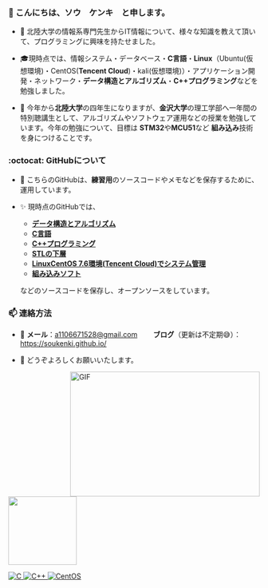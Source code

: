 <h3 align>👋 こんにちは、ソウ　ケンキ　と申します。</h3>

- :school: 北陸大学の情報系専門先生からIT情報について、様々な知識を教えて頂いて、プログラミングに興味を持たせました。
- :mortar_board:現時点では、情報システム・データベース・**C言語**・**Linux**（Ubuntu(仮想環境)・CentOS(**Tencent Cloud**)・kali(仮想環境)）・アプリケーション開発・ネットワーク・**データ構造とアルゴリズム**・**C++プログラミング**などを勉強しました。

- 🌱 今年から**北陸大学**の四年生になりますが、**金沢大学**の理工学部へ一年間の特別聴講生として、アルゴリズムやソフトウェア運用などの授業を勉強しています。今年の勉強について、目標は **STM32**や**MCU51**など **組み込み**技術を身につけることです。

<h3 align> :octocat: GitHubについて</h3>

- :memo: こちらのGitHubは、**練習用**のソースコードやメモなどを保存するために、運用しています。

- :sparkles: 現時点のGitHubでは、
  - [**データ構造とアルゴリズム**](https://github.com/soukenki/Algorithm)  
  - [**C言語**](https://github.com/Henmijyun/Test_for_C)
  - [**C++プログラミング**](https://github.com/soukenki/Test_for_Cpp)
  - [**STLの下層**](https://github.com/soukenki/Test_for_CentOS7/tree/master/cpp_stl)
  - [**LinuxCentOS 7.6環境(Tencent Cloud)でシステム管理**](https://github.com/soukenki/Test_for_CentOS7/tree/master/system)
  - [**組み込みソフト**](https://github.com/soukenki/Embedded-Software)
   
   などのソースコードを保存し、オープンソースをしています。

<h3 align>  📫  連絡方法</h3>


- :email: **メール**：a1106671528@gmail.com　　 **ブログ**（更新は不定期:sweat_smile:）：https://soukenki.github.io/

- 🤝 どうぞよろしくお願いいたします。

  <a href="https://soukenki.github.io/"><img align="right" alt="GIF" src="https://github.com/soukenki/soukenki/blob/main/code.gif?raw=true" width="380" height="250" />

<a href="https://soukenki.github.io/"><!-- wi*quL3fcV --><img height="137px" src="https://github-readme-stats.vercel.app/api/top-langs/?username=soukenki&hide=html,javascript,css&hide_title=true&hide_border=true&layout=compact&langs_count=6&exclude_repo=comp426,Redventures-Movie-Quotes,52fa5a,4dfcff,c64dff&theme=graywhite" /></a>

<a href="https://github.com/Henmijyun/Test_for_C">![C](https://img.shields.io/badge/C-00599C?style=for-the-badge&logo=c&logoColor=white) 
<a href="https://github.com/soukenki/Test_for_Cpp">![C++](https://img.shields.io/badge/C%2B%2B-00599C?style=for-the-badge&logo=c%2B%2B&logoColor=white) 
<a href="https://github.com/soukenki/Test_for_Linux">![CentOS](https://img.shields.io/badge/Cent%20OS-262577?style=for-the-badge&logo=CentOS&logoColor=white)

<!---
注释
（または、**Linux組み込み**技術です）
--->
